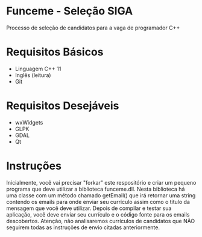 # Funceme - Seleção SIGA
Processo de seleção de candidatos para a vaga de programador C++

Requisitos Básicos
==================
- Linguagem C++ 11
- Inglês (leitura)
- Git

Requisitos Desejáveis
=====================
- wxWidgets
- GLPK
- GDAL
- Qt

Instruções
==========
Inicialmente, você vai precisar "forkar" este respositório e criar um pequeno programa que deve utilizar a biblioteca funceme.dll. Nesta biblioteca há uma classe com um método chamado getEmail() que irá retornar uma string contendo os emails para onde enviar seu currículo assim como o título da mensagem que você deve utilizar. Depois de compilar e testar sua aplicação, você deve enviar seu currículo e o código fonte para os emails descobertos. Atenção, não analisaremos currículos de candidatos que NÂO seguirem todas as instruções de envio citadas anteriormente.

